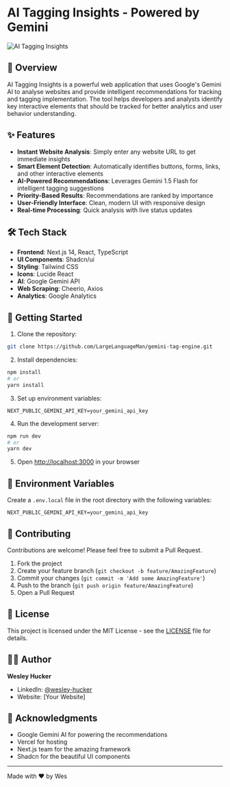 # AI Tagging Insights - Powered by Gemini

![AI Tagging Insights](/images/screenshot.png)

## 🚀 Overview

AI Tagging Insights is a powerful web application that uses Google's Gemini AI to analyse websites and provide intelligent recommendations for tracking and tagging implementation. The tool helps developers and analysts identify key interactive elements that should be tracked for better analytics and user behavior understanding.

## ✨ Features

- **Instant Website Analysis**: Simply enter any website URL to get immediate insights
- **Smart Element Detection**: Automatically identifies buttons, forms, links, and other interactive elements
- **AI-Powered Recommendations**: Leverages Gemini 1.5 Flash for intelligent tagging suggestions
- **Priority-Based Results**: Recommendations are ranked by importance
- **User-Friendly Interface**: Clean, modern UI with responsive design
- **Real-time Processing**: Quick analysis with live status updates

## 🛠️ Tech Stack

- **Frontend**: Next.js 14, React, TypeScript
- **UI Components**: Shadcn/ui
- **Styling**: Tailwind CSS
- **Icons**: Lucide React
- **AI**: Google Gemini API
- **Web Scraping**: Cheerio, Axios
- **Analytics**: Google Analytics

## 🚦 Getting Started

1. Clone the repository:
```bash
git clone https://github.com/LargeLanguageMan/gemini-tag-engine.git
```

2. Install dependencies:
```bash
npm install
# or
yarn install
```

3. Set up environment variables:
```.env.local
NEXT_PUBLIC_GEMINI_API_KEY=your_gemini_api_key
```

4. Run the development server:
```bash
npm run dev
# or
yarn dev
```

5. Open [http://localhost:3000](http://localhost:3000) in your browser

## 🔑 Environment Variables

Create a `.env.local` file in the root directory with the following variables:

```env
NEXT_PUBLIC_GEMINI_API_KEY=your_gemini_api_key
```

## 🤝 Contributing

Contributions are welcome! Please feel free to submit a Pull Request.

1. Fork the project
2. Create your feature branch (`git checkout -b feature/AmazingFeature`)
3. Commit your changes (`git commit -m 'Add some AmazingFeature'`)
4. Push to the branch (`git push origin feature/AmazingFeature`)
5. Open a Pull Request

## 📝 License

This project is licensed under the MIT License - see the [LICENSE](LICENSE) file for details.

## 👨‍💻 Author

**Wesley Hucker**

- LinkedIn: [@wesley-hucker](https://www.linkedin.com/in/wesley-hucker/)
- Website: [Your Website]

## 🙏 Acknowledgments

- Google Gemini AI for powering the recommendations
- Vercel for hosting
- Next.js team for the amazing framework
- Shadcn for the beautiful UI components

---

Made with ❤️ by Wes
